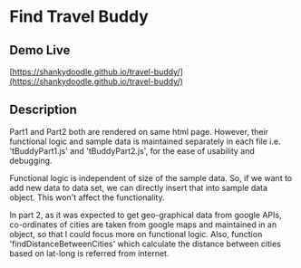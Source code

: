 # Find Travel Buddy

## Demo Live
[https://shankydoodle.github.io/travel-buddy/](https://shankydoodle.github.io/travel-buddy/)

## Description
Part1 and Part2 both are rendered on same html page. However, their functional logic and sample data is maintained 
separately in each file i.e. 'tBuddyPart1.js' and 'tBuddyPart2.js', for the ease of usability and debugging.

Functional logic is independent of size of the sample data. So, if we want to add new data to data set, 
we can directly insert that into sample data object. This won't affect the functionality.

In part 2, as it was expected to get geo-graphical data from google APIs, co-ordinates of cities are taken from google maps 
and maintained in an object, so that I could focus more on functional logic. Also, function 'findDistanceBetweenCities' 
which calculate the distance between cities based on lat-long is referred from internet.